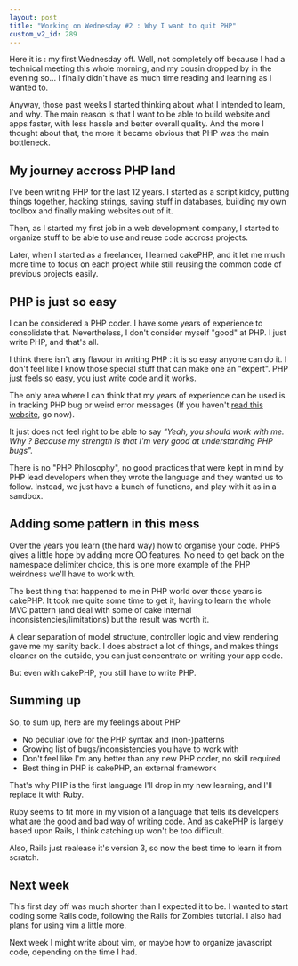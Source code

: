 ```yaml
---
layout: post
title: "Working on Wednesday #2 : Why I want to quit PHP"
custom_v2_id: 289
---
```


Here it is : my first Wednesday off. Well, not completely off because I had a
technical meeting this whole morning, and my cousin dropped by in the evening
so... I finally didn't have as much time reading and learning as I wanted to.

Anyway, those past weeks I started thinking about what I intended to learn,
and why. The main reason is that I want to be able to build website and apps
faster, with less hassle and better overall quality. And the more I thought
about that, the more it became obvious that PHP was the main bottleneck.

## My journey accross PHP land

I've been writing PHP for the last 12 years. I started as a script kiddy,
putting things together, hacking strings, saving stuff in databases, building
my own toolbox and finally making websites out of it.

Then, as I started my first job in a web development company, I started to
organize stuff to be able to use and reuse code accross projects.

Later, when I started as a freelancer, I learned cakePHP, and it let me much
more time to focus on each project while still reusing the common code of
previous projects easily.

## PHP is just so easy

I can be considered a PHP coder. I have some years of experience to
consolidate that. Nevertheless, I don't consider myself "good" at PHP. I just
write PHP, and that's all.

I think there isn't any flavour in writing PHP : it is so easy anyone can do
it. I don't feel like I know those special stuff that can make one an
"expert". PHP just feels so easy, you just write code and it works.

The only area where I can think that my years of experience can be used is in
tracking PHP bug or weird error messages (If you haven't [read this
website](http://www.phpsadness.com/), go now).

It just does not feel right to be able to say _"Yeah, you should work with me.
Why ? Because my strength is that I'm very good at understanding PHP bugs"._

There is no "PHP Philosophy", no good practices that were kept in mind by PHP
lead developers when they wrote the language and they wanted us to follow.
Instead, we just have a bunch of functions, and play with it as in a sandbox.

## Adding some pattern in this mess

Over the years you learn (the hard way) how to organise your code. PHP5 gives
a little hope by adding more OO features. No need to get back on the namespace
delimiter choice, this is one more example of the PHP weirdness we'll have to
work with.

The best thing that happened to me in PHP world over those years is cakePHP.
It took me quite some time to get it, having to learn the whole MVC pattern
(and deal with some of cake internal inconsistencies/limitations) but the
result was worth it.

A clear separation of model structure, controller logic and view rendering
gave me my sanity back. I does abstract a lot of things, and makes things
cleaner on the outside, you can just concentrate on writing your app code.

But even with cakePHP, you still have to write PHP.

## Summing up

So, to sum up, here are my feelings about PHP

  * No peculiar love for the PHP syntax and (non-)patterns
  * Growing list of bugs/inconsistencies you have to work with
  * Don't feel like I'm any better than any new PHP coder, no skill required
  * Best thing in PHP is cakePHP, an external framework

That's why PHP is the first language I'll drop in my new learning, and I'll
replace it with Ruby.

Ruby seems to fit more in my vision of a language that tells its developers
what are the good and bad way of writing code. And as cakePHP is largely based
upon Rails, I think catching up won't be too difficult.

Also, Rails just realease it's version 3, so now the best time to learn it
from scratch.

## Next week

This first day off was much shorter than I expected it to be. I wanted to
start coding some Rails code, following the Rails for Zombies tutorial. I also
had plans for using vim a little more.

Next week I might write about vim, or maybe how to organize javascript code,
depending on the time I had.

